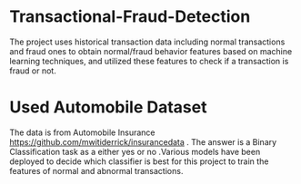 # Transactional-Fraud-Detection
The project uses historical transaction data including normal transactions and fraud ones to obtain normal/fraud behavior features 
based on machine learning techniques, and utilized these features to check if a transaction is fraud or not.


# Used Automobile Dataset
The data is from Automobile Insurance https://github.com/mwitiderrick/insurancedata . The answer is a Binary Classification task as a either yes or no .Various models have been deployed to decide which classifier is best for this project to train the features of normal and abnormal transactions.
